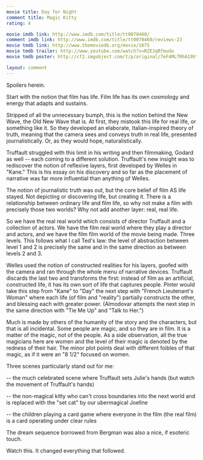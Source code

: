 ```yaml
---
movie title: Day for Night
comment title: Magic Kitty
rating: 4

movie imdb link: http://www.imdb.com/title/tt0070460/
comment imdb link: http://www.imdb.com/title/tt0070460/reviews-23
movie tmdb link: http://www.themoviedb.org/movie/1675
movie tmdb trailer: http://www.youtube.com/watch?v=RZEJqRfmudo
movie tmdb poster: http://cf2.imgobject.com/t/p/original/7eF4MLTRhA19VfYkpVfh6ykvWNd.jpg

layout: comment
---
```


Spoilers herein.

Start with the notion that film has life. Film life has its own cosmology and energy that  adapts and sustains.

Stripped of all the unnecessary bumph, this is the notion behind the New Wave, the Old  New Wave that is. At first, they mistook this life for real life, or something like it. So they  developed an elaborate, Italian-inspired theory of truth, meaning that the camera sees  and conveys truth in real life, presented journalistically. Or, as they would hope,  naturalistically.

Truffault struggled with this limit in his writing and then filmmaking, Godard as well --  each coming to a different solution. Truffault's new insight was to rediscover the notion  of reflexive layers, first developed by Welles in "Kane." This is his essay on his discovery  and so far as the placement of narrative was far more influential than anything of Welles.

The notion of journalistic truth was out, but the core belief of film AS life stayed. Not  depicting or discovering life, but creating it. There is a relationship between ordinary life  and film life, so why not make a film with precisely those two worlds? Why not add  another layer: real, real life.

So we have the real real world which consists of director Truffault and a collection of  actors. We have the film real world where they play a director and actors, and we have  the film film world of the movie being made. Three levels. This follows what I call Ted's  law: the level of abstraction between level 1 and 2 is precisely the same and in the same  direction as between levels 2 and 3. 

Welles used the notion of constructed realities for his layers, goofed with the camera and  ran through the whole menu of narrative devices. Truffault discards the last two and  transforms the first: instead of film as an artificial, constructed life, it has its own sort of  life that captures people. Pinter would take this step from "Kane" to "Day" the next step  with "French Lieutenant's Woman" where each life (of film and "reality") partially  constructs the other, and blessing each with greater power. (Almodovar attempts the  next step in the same direction with "Tie Me Up" and "Talk to Her.")

Much is made by others of the humanity of the story and the characters, but that is all  incidental. Some people are magic, and so they are in film. It is a matter of the magic,  not of the people. As a side observation, all the true magicians here are women and the  level of their magic is denoted by the redness of their hair. The minor plot points deal  with different foibles of that magic, as if it were an "8 1/2" focused on women.

Three scenes particularly stand out for me:

-- the much celebrated scene where Truffault sets Julie's hands (but watch the  movement of Truffault's hands)

-- the non-magical kitty who can't cross boundaries into the next world and is replaced  with the "set cat" by our ubermagical Joellne

-- the children playing a card game where everyone in the film (the real film) is a card  operating under clear rules

The dream sequence borrowed from Bergman was also a nice, if esoteric touch.

Watch this. It changed everything that followed.